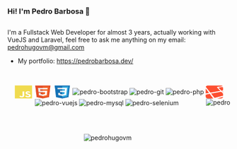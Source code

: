 ### Hi! I'm Pedro Barbosa 👋

##
I'm a Fullstack Web Developer for almost 3 years, actually working with VueJS and Laravel, feel free to ask me anything on my email: pedrohugovm@gmail.com
- My portfolio: https://pedrobarbosa.dev/
 
##
 
  <div style="display: inline_block" align="center"><br>
  <img align="center" alt="pedro-js" height="30" width="40" src="https://raw.githubusercontent.com/devicons/devicon/master/icons/javascript/javascript-plain.svg">
  <img align="center" alt="pedro-HTML" height="30" width="40" src="https://raw.githubusercontent.com/devicons/devicon/master/icons/html5/html5-original.svg">
  <img align="center" alt="pedro-CSS" height="30" width="40" src="https://raw.githubusercontent.com/devicons/devicon/master/icons/css3/css3-original.svg">
  <img align="center" alt="pedro-bootstrap" height="30" width="40" src="https://cdn.jsdelivr.net/gh/devicons/devicon/icons/bootstrap/bootstrap-original.svg">
  <img align="center" alt="pedro-git" height="30" width="40" src="https://cdn.jsdelivr.net/gh/devicons/devicon/icons/git/git-original.svg"> 
  <img align="center" alt="pedro-php" height="30" width="40" src="https://cdn.jsdelivr.net/gh/devicons/devicon/icons/php/php-original.svg"> 
  <img align="center" alt="pedro-Laravel" height="30" width="40" src="https://raw.githubusercontent.com/devicons/devicon/master/icons/laravel/laravel-plain.svg">
  <img align="center" alt="pedro-vuejs" height="30" width="40" src="https://cdn.jsdelivr.net/gh/devicons/devicon/icons/vuejs/vuejs-original.svg">
  <img align="center" alt="pedro-mysql" height="30" width="40" src="https://cdn.jsdelivr.net/gh/devicons/devicon/icons/mysql/mysql-original.svg">
  <img align="center" alt="pedro-selenium" height="30" width="40" src="https://raw.githubusercontent.com/detain/svg-logos/780f25886640cef088af994181646db2f6b1a3f8/svg/selenium-logo.svg"/>
 
 
  <img height="160em" align="right" alt="pedro" src="https://pedrobarbosa.dev/assets/pedro1.png">
</div>
  
  ##
  <div style="display: inline_block" align="center"><br>
  <p>&nbsp;<img align="center" src="https://github-readme-stats.vercel.app/api?username=pedrohugovm&show_icons=true&locale=en" alt="pedrohugovm" /></p>
 </div>
  
